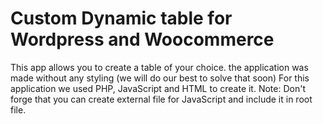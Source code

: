 # Custom Dynamic table for Wordpress and Woocommerce
This app allows you to create a table of your choice. the application was made without any styling (we will do our best to solve that soon)
For this application we used PHP, JavaScript and HTML to create it. 
Note: Don't forge that you can create external file for JavaScript and include it in root file.
